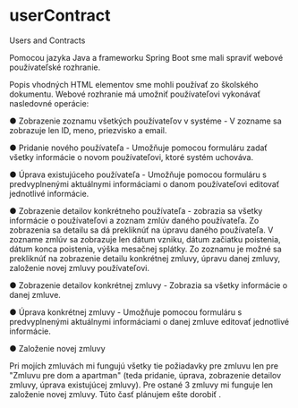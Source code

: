 # userContract
Users and Contracts 

Pomocou jazyka Java a frameworku Spring Boot sme mali spraviť  webové používateľské rozhranie.

Popis vhodných HTML elementov sme mohli používať zo školského dokumentu.
Webové rozhranie má umožniť používateľovi vykonávať nasledovné operácie:



● Zobrazenie zoznamu všetkých používateľov v systéme - V zozname sa zobrazuje len ID, meno, priezvisko a email.



● Pridanie nového používateľa - Umožňuje pomocou formuláru zadať všetky informácie o novom
používateľovi, ktoré systém uchováva.



● Úprava existujúceho používateľa - Umožňuje pomocou formuláru s predvyplnenými aktuálnymi informáciami o
danom používateľovi editovať jednotlivé informácie.




● Zobrazenie detailov konkrétneho používateľa - zobrazia sa všetky informácie o používateľovi a zoznam zmlúv daného
  používateľa. Zo zobrazenia sa detailu sa dá prekliknúť na úpravu daného používateľa. V zozname zmlúv sa zobrazuje len dátum vzniku, dátum začiatku poistenia,
dátum konca poistenia, výška mesačnej splátky. Zo zoznamu je možné sa prekliknúť na zobrazenie detailu konkrétnej zmluvy,
úpravu danej zmluvy, založenie novej zmluvy používateľovi.



● Zobrazenie detailov konkrétnej zmluvy - Zobrazia sa všetky informácie o danej zmluve.



● Úprava konkrétnej zmluvy -  Umožňuje pomocou formuláru s predvyplnenými aktuálnymi informáciami o
danej zmluve editovať jednotlivé informácie.



● Založenie novej zmluvy



Pri mojích zmluvách mi  fungujú všetky tie požiadavky pre zmluvu len pre "Zmluvu pre dom a apartman" (teda pridanie, úprava, zobrazenie detailov zmluvy, úprava existujúcej zmluvy).
Pre ostané 3  zmluvy mi funguje len založenie novej zmluvy. Túto časť plánujem ešte dorobiť . 
